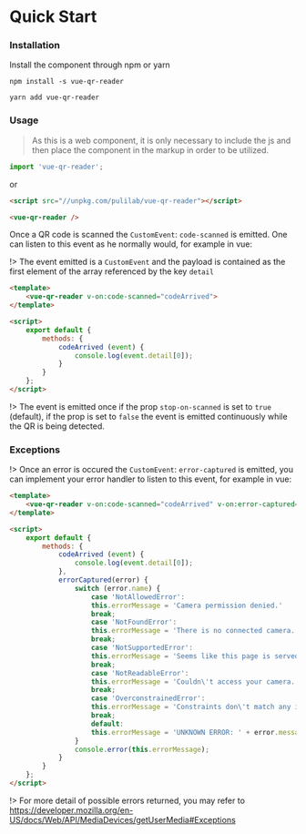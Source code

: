 # Quick Start

### Installation
Install the component through npm or yarn


```shell
npm install -s vue-qr-reader

yarn add vue-qr-reader
```

### Usage
> As this is a web component, it is only necessary to include the js and then place the component in the markup in order to be utilized.

```js
import 'vue-qr-reader';
```

or

```html
<script src="//unpkg.com/pulilab/vue-qr-reader"></script>
```

```html
<vue-qr-reader />
```


Once a QR code is scanned the `CustomEvent`: `code-scanned` is emitted. One can listen to this event as he normally would, for example in vue:

!> The event emitted is a `CustomEvent` and the payload is contained as the first element of the array referenced by the key `detail`

```html
<template>
    <vue-qr-reader v-on:code-scanned="codeArrived">
</template>

<script>
    export default {
        methods: {
            codeArrived (event) {
                console.log(event.detail[0]);
            }
        }
    };
</script>
```

!> The event is emitted once if the prop `stop-on-scanned` is set to `true` (default), if the prop is set to `false` the event is emitted continuously while the QR is being detected.

### Exceptions

!> Once an error is occured the `CustomEvent`: `error-captured` is emitted, you can implement your error handler to listen to this event, for example in vue:

```html
<template>
    <vue-qr-reader v-on:code-scanned="codeArrived" v-on:error-captured="errorCaptured">
</template>

<script>
    export default {
        methods: {
            codeArrived (event) {
                console.log(event.detail[0]);
            },
            errorCaptured(error) {
                switch (error.name) {
                    case 'NotAllowedError':
                    this.errorMessage = 'Camera permission denied.'
                    break;
                    case 'NotFoundError':
                    this.errorMessage = 'There is no connected camera.'
                    break;
                    case 'NotSupportedError':
                    this.errorMessage = 'Seems like this page is served in non-secure context.'
                    break;
                    case 'NotReadableError':
                    this.errorMessage = 'Couldn\'t access your camera. Is it already in use?'
                    break;
                    case 'OverconstrainedError':
                    this.errorMessage = 'Constraints don\'t match any installed camera.'
                    break;
                    default:
                    this.errorMessage = 'UNKNOWN ERROR: ' + error.message
                }
                console.error(this.errorMessage);
            }
        }
    };
</script>
```

!> For more detail of possible errors returned, you may refer to https://developer.mozilla.org/en-US/docs/Web/API/MediaDevices/getUserMedia#Exceptions
